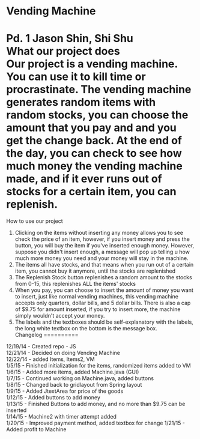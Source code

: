 Vending Machine
==========

Pd. 1
Jason Shin, Shi Shu<br>
What our project does<br>
Our project is a vending machine. You can use it to kill time or procrastinate. The vending machine generates random items with random stocks, you can choose the amount that you pay and and you get the change back. At the end of the day, you can check to see how much money the vending machine made, and if it ever runs out of stocks for a certain item, you can replenish.
==========
How to use our project<br>
1. Clicking on the items without inserting any money allows you to see check the price of an item, however, if you insert money and press the button, you will buy the item if you've inserted enough money. However, suppose you didn't insert enough, a message will pop up telling u how much more money you need and your money will stay in the machine.<br>
2. The items all have stocks, and that means when you run out of a certain item, you cannot buy it anymore, until the stocks are replenished<br>
3. The Replenish Stock button replenishes a random amount to the stocks from 0-15, this replenishes ALL the items' stocks<br>
4. When you pay, you can choose to insert the amount of money you want to insert, just like normal vending machines, this vending machine accepts only quarters, dollar bills, and 5 dollar bills. There is also a cap of $9.75 for amount inserted, if you try to insert more, the machine simply wouldn't accept your money.<br>
5. The labels and the textboxes should be self-explanatory with the labels, the long white textbox on the bottom is the message box.<br>
Changelog
==========

  12/19/14 - Created repo - JS<br>
  12/21/14 - Decided on doing Vending Machine<br>
  12/22/14 - added Items, Items2, VM<br>
  1/5/15 - Finished initialization for the items, randomized items added to VM<br>
  1/6/15 - Added more items, added Machine.java (GUI)<br>
  1/7/15 - Continued working on Machine.java, added buttons<br>
  1/8/15 - Changed back to gridlayout from Spring layout<br>
  1/9/15 - Added JtextArea for price of the goods<br>
  1/12/15 - Added buttons to add money<br>
  1/13/15 - Finished Buttons to add money, and no more than $9.75 can be inserted<br>
  1/14/15 - Machine2 with timer attempt added<br>
  1/20/15 - Improved payment method, added textbox for change
  1/21/15 - Added profit to Machine
